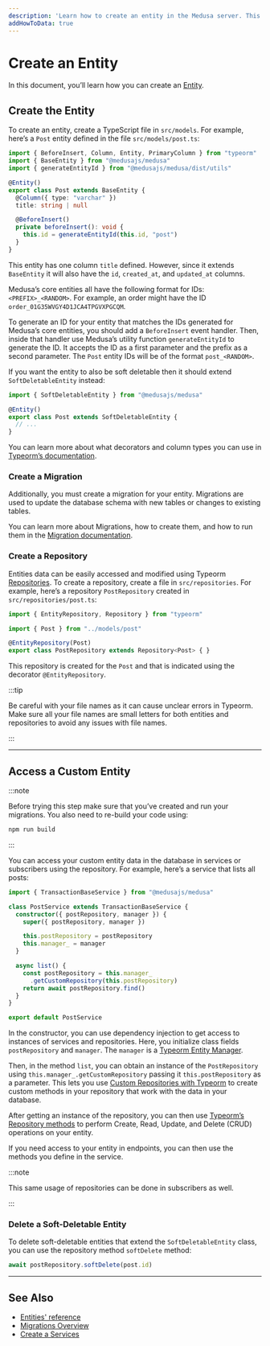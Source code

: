 ```yaml
---
description: 'Learn how to create an entity in the Medusa server. This guide also explains how to create a repository and access and delete the entity.'
addHowToData: true
---
```


# Create an Entity

In this document, you’ll learn how you can create an [Entity](overview.md).

## Create the Entity

To create an entity, create a TypeScript file in `src/models`. For example, here’s a `Post` entity defined in the file `src/models/post.ts`:

```ts title=src/models/post.ts
import { BeforeInsert, Column, Entity, PrimaryColumn } from "typeorm"
import { BaseEntity } from "@medusajs/medusa"
import { generateEntityId } from "@medusajs/medusa/dist/utils"

@Entity()
export class Post extends BaseEntity {
  @Column({ type: "varchar" })
  title: string | null

  @BeforeInsert()
  private beforeInsert(): void {
    this.id = generateEntityId(this.id, "post")
  }
}
```

This entity has one column `title` defined. However, since it extends `BaseEntity` it will also have the `id`, `created_at`, and `updated_at` columns.

Medusa’s core entities all have the following format for IDs: `<PREFIX>_<RANDOM>`. For example, an order might have the ID `order_01G35WVGY4D1JCA4TPGVXPGCQM`.

To generate an ID for your entity that matches the IDs generated for Medusa’s core entities, you should add a `BeforeInsert` event handler. Then, inside that handler use Medusa’s utility function `generateEntityId` to generate the ID. It accepts the ID as a first parameter and the prefix as a second parameter. The `Post` entity IDs will be of the format `post_<RANDOM>`.

If you want the entity to also be soft deletable then it should extend `SoftDeletableEntity` instead:

```ts
import { SoftDeletableEntity } from "@medusajs/medusa"

@Entity()
export class Post extends SoftDeletableEntity {
  // ...
}
```

You can learn more about what decorators and column types you can use in [Typeorm’s documentation](https://typeorm.io/entities).

### Create a Migration

Additionally, you must create a migration for your entity. Migrations are used to update the database schema with new tables or changes to existing tables.

You can learn more about Migrations, how to create them, and how to run them in the [Migration documentation](../migrations/overview.md).

### Create a Repository

Entities data can be easily accessed and modified using Typeorm [Repositories](https://typeorm.io/working-with-repository). To create a repository, create a file in `src/repositories`. For example, here’s a repository `PostRepository` created in `src/repositories/post.ts`:

```ts title=src/repositories/post.ts
import { EntityRepository, Repository } from "typeorm"

import { Post } from "../models/post"

@EntityRepository(Post)
export class PostRepository extends Repository<Post> { }
```

This repository is created for the `Post` and that is indicated using the decorator `@EntityRepository`.

:::tip

Be careful with your file names as it can cause unclear errors in Typeorm. Make sure all your file names are small letters for both entities and repositories to avoid any issues with file names.

:::

---

## Access a Custom Entity

:::note

Before trying this step make sure that you’ve created and run your migrations. You also need to re-build your code using:

```bash npm2yarn
npm run build
```

:::

You can access your custom entity data in the database in services or subscribers using the repository. For example, here’s a service that lists all posts:

```ts
import { TransactionBaseService } from "@medusajs/medusa"

class PostService extends TransactionBaseService {
  constructor({ postRepository, manager }) {
    super({ postRepository, manager })

    this.postRepository = postRepository
    this.manager_ = manager
  }

  async list() {
    const postRepository = this.manager_
      .getCustomRepository(this.postRepository)
    return await postRepository.find()
  }
}

export default PostService
```

In the constructor, you can use dependency injection to get access to instances of services and repositories. Here, you initialize class fields `postRepository` and `manager`. The `manager` is a [Typeorm Entity Manager](https://typeorm.io/working-with-entity-manager).

Then, in the method `list`, you can obtain an instance of the `PostRepository` using `this.manager_.getCustomRepository` passing it `this.postRepository` as a parameter. This lets you use [Custom Repositories with Typeorm](https://typeorm.io/custom-repository) to create custom methods in your repository that work with the data in your database.

After getting an instance of the repository, you can then use [Typeorm’s Repository methods](https://typeorm.io/repository-api) to perform Create, Read, Update, and Delete (CRUD) operations on your entity.

If you need access to your entity in endpoints, you can then use the methods you define in the service.

:::note

This same usage of repositories can be done in subscribers as well.

:::

### Delete a Soft-Deletable Entity

To delete soft-deletable entities that extend the `SoftDeletableEntity` class, you can use the repository method `softDelete` method:

```ts
await postRepository.softDelete(post.id)
```

---

## See Also

- [Entities' reference](../../../references/entities/classes/Address.md)
- [Migrations Overview](../migrations/overview.md)
- [Create a Services](../services/create-service.md)

